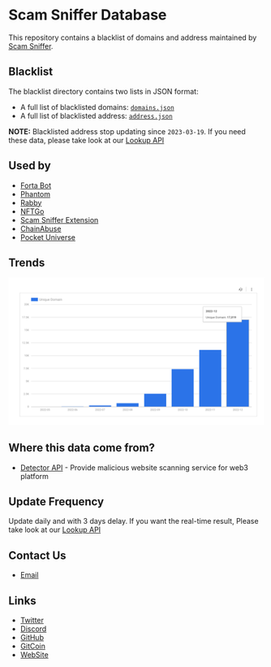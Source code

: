 # Scam Sniffer Database
This repository contains a blacklist of domains and address maintained by [Scam Sniffer](https://scamsniffer.io/?utm_source=database).

## Blacklist

The blacklist directory contains two lists in JSON format:

- A full list of blacklisted domains: [`domains.json`](blacklist/domains.json)
- A full list of blacklisted address: [`address.json`](blacklist/address.json)

**NOTE:**  Blacklisted address stop updating since `2023-03-19`. If you need these data, please take look at our [Lookup API](https://docs.scamsniffer.io/reference/getsitecheck)

## Used by
- [Forta Bot](https://explorer.forta.network/bot/0x8badbf2ad65abc3df5b1d9cc388e419d9255ef999fb69aac6bf395646cf01c14)
- [Phantom](https://phantom.app/)
- [Rabby](https://rabby.io/)
- [NFTGo](https://nftgo.io/)
- [Scam Sniffer Extension](https://chrome.google.com/webstore/detail/scam-sniffer/mnkbccinkbalkmmnmbcicdobcmgggmfc)
- [ChainAbuse](https://www.chainabuse.com/)
- [Pocket Universe](https://www.pocketuniverse.app/)

## Trends
![](assets/trends.png)

## Where this data come from?
- [Detector API](https://docs.scamsniffer.io/reference) - Provide malicious website scanning service for web3 platform

## Update Frequency
Update daily and with 3 days delay. If you want the real-time result, Please take look at our [Lookup API](https://docs.scamsniffer.io/reference/getsitecheck)

## Contact Us
- [Email](mailto:fun@scamsniffer.io) 

## Links
- [Twitter](https://twitter.com/realScamSniffer) 
- [Discord](https://discord.com/invite/UfrduBeefK)
- [GitHub](https://github.com/scamsniffer)
- [GitCoin](https://gitcoin.co/grants/6049/scam-sniffer)
- [WebSite](https://scamsniffer.io/?utm_source=git-repo)
